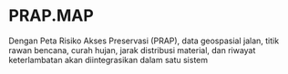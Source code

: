 # PRAP.MAP
Dengan Peta Risiko Akses Preservasi (PRAP), data geospasial jalan, titik rawan bencana, curah hujan, jarak distribusi material, dan riwayat keterlambatan akan diintegrasikan dalam satu sistem
